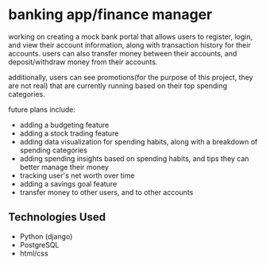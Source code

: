 # banking app/finance manager

working on creating a mock bank portal that allows users to register, login, and view their account information, along with transaction history for their accounts.
users can also transfer money between their accounts, and deposit/withdraw money from their accounts.

additionally, users can see promotions(for the purpose of this project, they are not real) that are currently running based on their top spending categories.

future plans include:
- adding a budgeting feature
- adding a stock trading feature
- adding data visualization for spending habits, along with a breakdown of spending categories
- adding spending insights based on spending habits, and tips they can better manage their money
- tracking user's net worth over time
- adding a savings goal feature
- transfer money to other users, and to other accounts

## Technologies Used
- Python (django)
- PostgreSQL
- html/css